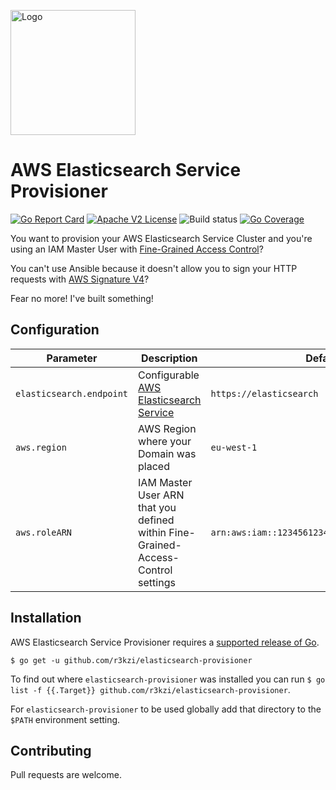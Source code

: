 <p align="left"><img src="https://storage.googleapis.com/gopherizeme.appspot.com/gophers/8b1d3e63f2013bf48b04c906312dc358f6f916e3.png" alt="Logo" height="200"></p> 

# AWS Elasticsearch Service Provisioner

[![Go Report Card](https://goreportcard.com/badge/github.com/r3kzi/aws-elasticsearch-provisioner)](https://goreportcard.com/report/github.com/r3kzi/aws-elasticsearch-provisioner)
[![Apache V2 License](https://img.shields.io/badge/license-Apache%20V2-blue.svg)](https://github.com/r3kzi/aws-elasticsearch-provisioner/blob/master/LICENSE)
![Build status](https://travis-ci.com/r3kzi/aws-elasticsearch-provisioner.svg?branch=master)
[![Go Coverage](https://img.shields.io/badge/Go%20Coverage-78%25-brightgreen.svg?longCache=true&style=flat)](https://img.shields.io/badge/Go%20Coverage-78%25-brightgreen.svg?longCache=true&style=flat)


You want to provision your AWS Elasticsearch Service Cluster and you're using an IAM Master User with 
[Fine-Grained Access Control](https://docs.aws.amazon.com/elasticsearch-service/latest/developerguide/fgac.html)?

You can't use Ansible because it doesn't allow you to sign your HTTP requests with 
[AWS Signature V4](https://docs.aws.amazon.com/general/latest/gr/signature-version-4.html)?

Fear no more! I've built something!

## Configuration

| Parameter                 | Description                                                                               | Default                                           |
|---------------------------|-------------------------------------------------------------------------------------------|---------------------------------------------------|
| `elasticsearch.endpoint`  | Configurable [AWS Elasticsearch Service](https://aws.amazon.com/de/elasticsearch-service) | `https://elasticsearch`                           |
| `aws.region`              | AWS Region where your Domain was placed                                                   | `eu-west-1`                                       |
| `aws.roleARN`             | IAM Master User ARN that you defined within Fine-Grained-Access-Control settings          | `arn:aws:iam::123456123456:role/IAMMasterUser`    |

## Installation

AWS Elasticsearch Service Provisioner requires a
[supported release of Go](https://golang.org/doc/devel/release.html#policy).

```shell script
$ go get -u github.com/r3kzi/elasticsearch-provisioner
```

To find out where `elasticsearch-provisioner` was installed you can run `$ go list -f {{.Target}} github.com/r3kzi/elasticsearch-provisioner`. 

For `elasticsearch-provisioner` to be used globally add that directory to the `$PATH` environment setting.

## Contributing

Pull requests are welcome.